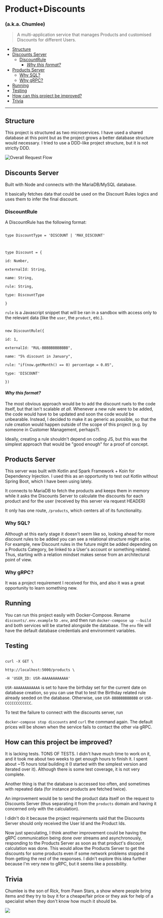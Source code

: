 # Product+Discounts

### (a.k.a. Chumlee)

> A multi-application service that manages Products and customised Discounts for different Users.

  * [Structure](#structure)
  * [Discounts Server](#discounts-server)
    + [DiscountRule](#discountrule)
      - [*Why this format?*](#-why-this-format--)
  * [Products Server](#products-server)
    + [Why SQL?](#why-sql-)
    + [Why gRPC?](#why-grpc-)
  * [Running](#running)
  * [Testing](#testing)
  * [How can this project be improved?](#how-can-this-project-be-improved-)
  * [Trivia](#trivia)

----------

## Structure

This project is structured as two microservices. I have used a shared database at this point but as the project grows a better database structure would necessary. I tried to use a DDD-like project structure, but it is not strictly DDD.

  

![Overall Request Flow ](https://i.imgur.com/bulZWEu.png)

  

## Discounts Server

Built with Node and connects with the MariaDB/MySQL database.

It basically fetches data that could be used on the Discount Rules logics and uses them to infer the final discount.

### DiscountRule

A DiscountRule has the following format:

```

type DiscountType = 'DISCOUNT | 'MAX_DISCOUNT'

  

type Discount = {

id: Number,

externalId: String,

name: String,

rule: String,

type: DiscountType

}

```

  

`rule` is a Javascript snippet that will be ran in a sandbox with access only to the relevant data (like the `user`, the `product`, etc.).

  

```

new DiscountRule({

id: 1,

externalId: "RUL-BBBBBBBBBBBB",

name: "5% discount in January",

rule: "if(now.getMonth() == 0) percentage = 0.05",

type: 'DISCOUNT'

})

```

#### *Why this format?*

The most obvious approach would be to add the discount ruels to the code itself, but that isn't scalable _at all_. Whenever a new rule were to be added, the code would have to be updated and soon the code would be unbearable. Instead, I decided to make it as generic as possible, so that the rule creation would happen outside of the scope of this project (e.g. by someone in Customer Management, perhaps?).

Ideally, creating a rule shouldn't depend on coding JS, but this was the simplest approach that would be "good enough" for a proof of concept.

  

## Products Server

This server was built with Kotlin and Spark Framework + Koin for Dependency Injection. I used this as an opportunity to test out Kotlin without Spring Boot, which I have been using lately.

It connects to MariaDB to fetch the products and keeps them in memory while it asks the Discounts Server to calculate the discounts for each product and for the user (received by this server via request HEADER)

It only has one route, `/products`, which centers all of its functionality.

  

### Why SQL?

Although at this early stage it doesn't seem like so, looking ahead for more discount rules to be added you can see a relational structure might arise. For example, new Discount rules in the future might be added depending on a Products Category, be linked to a User's account or something related. Thus, starting with a relation mindset makes sense from an architectural point of view.

  

### Why gRPC?

It was a project requirement I received for this, and also it was a great opportunity to learn something new.

  

## Running

You can run this project easily with Docker-Compose. Rename `discounts/.env.example` to `.env`, and then run `docker-compose up --build` and both services will be started alongside the database. The `env` file will have the default database credentials and environment variables.

  

## Testing

```

curl -X GET \

http://localhost:5000/products \

-H 'USER_ID: USR-AAAAAAAAAAAA'

```

`USR-AAAAAAAAAAAA` is set to have the birthday set for the current date on database creation, so you can use that to test the Birthday related rule already seeded on the database. Otherwise, use `USR-BBBBBBBBBBBB` or `USR-CCCCCCCCCCCC`.

  

To test the failure to connect with the discounts server, run

`docker-compose stop discounts` and `curl` the command again. The default prices will be shown when the service fails to contact the other via gRPC.

  

## How can this project be improved?

It is lacking tests. TONS OF TESTS. I didn't have much time to work on it, and it took me about two weeks to get enough hours to finish it. I spent about ~15 hours total building it (I started with the simplest version and iterated over it). Although there is some test coverage, it is not very complete.

Another thing is that the database is accessed too often, and sometimes with repeated data (for instance products are fetched twice).

An improvement would be to send the product data itself on the request to Discounts Server (thus separating it from the `products` domain and having it concerned only with the calculation).

I didn't do it because the project requirements said that the Discounts Server should only received the User Id and the Product Ids.

  

Now just speculating, I think another improvement could be having the gRPC communication being done over streams and asynchronously, responding to the Products Server as soon as that product's discount calculation was done. This would allow the Products Server to get the discounts for some products even if some network problems stopped it from getting the rest of the responses. I didn't explore this idea further because I'm very new to gRPC, but it seems like a possibility.

  
  

## Trivia

Chumlee is the son of Rick, from Pawn Stars, a show where people bring items and they try to buy it for a cheape/fair price or they ask for help of a specialist when they don't know how much it should be.

![](https://i.imgur.com/dvA8rEa.jpg)
